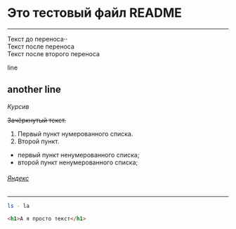 # Это тестовый файл README
---

Текст до переноса⋅⋅  
Текст после переноса <br>
Текст после второго переноса


line 


another line
---

*Курсив*


~~Зачёркнутый текст.~~


1. Первый пункт нумерованного списка.
2. Второй пункт. 


* первый пункт ненумерованного списка;
* второй пункт ненумерованного списка;


###### [Яндекс](https://www.yandex.ru "Я Yandex!")
---


```bash
ls - la
```
```html
<h1>А я просто текст</h1>
``` 
